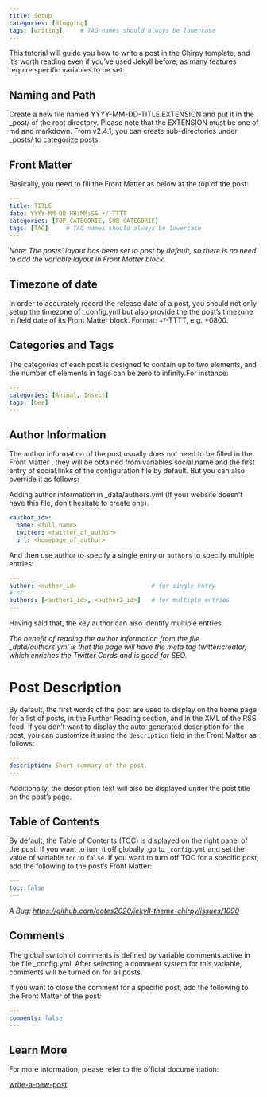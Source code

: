 ```yaml
---
title: Setup
categories: [Blogging]
tags: [writing]     # TAG names should always be lowercase
---
```

This tutorial will guide you how to write a post in the Chirpy template, and it’s worth reading even if you’ve used Jekyll before, as many features require specific variables to be set.

## Naming and Path
Create a new file named YYYY-MM-DD-TITLE.EXTENSION and put it in the _post/ of the root directory. Please note that the EXTENSION must be one of md and markdown. From v2.4.1, you can create sub-directories under _posts/ to categorize posts.

## Front Matter
Basically, you need to fill the Front Matter as below at the top of the post:

```yaml
---
title: TITLE
date: YYYY-MM-DD HH:MM:SS +/-TTTT
categories: [TOP_CATEGORIE, SUB_CATEGORIE]
tags: [TAG]     # TAG names should always be lowercase
---
```
*Note: The posts’ layout has been set to post by default, so there is no need to add the variable layout in Front Matter block.*

## Timezone of date
In order to accurately record the release date of a post, you should not only setup the timezone of _config.yml but also provide the the post’s timezone in field date of its Front Matter block. Format: +/-TTTT, e.g. +0800.

## Categories and Tags
The categories of each post is designed to contain up to two elements, and the number of elements in tags can be zero to infinity.For instance:

```yaml
---
categories: [Animal, Insect]
tags: [bee]
---
```
## Author Information
The author information of the post usually does not need to be filled in the Front Matter , they will be obtained from variables social.name and the first entry of social.links of the configuration file by default. But you can also override it as follows:

Adding author information in _data/authors.yml (If your website doesn’t have this file, don’t hesitate to create one).

```yaml
<author_id>:
  name: <full name>
  twitter: <twitter_of_author>
  url: <homepage_of_author>
```
And then use author to specify a single entry or `authors` to specify multiple entries:

```yaml
---
author: <author_id>                     # for single entry
# or
authors: [<author1_id>, <author2_id>]   # for multiple entries
---
````
Having said that, the key author can also identify multiple entries.

*The benefit of reading the author information from the file _data/authors.yml is that the page will have the meta tag twitter:creator, which enriches the Twitter Cards and is good for SEO.*

# Post Description
By default, the first words of the post are used to display on the home page for a list of posts, in the Further Reading section, and in the XML of the RSS feed. If you don’t want to display the auto-generated description for the post, you can customize it using the `description` field in the Front Matter as follows:

```yaml
---
description: Short summary of the post.
---
```
Additionally, the description text will also be displayed under the post title on the post’s page.

## Table of Contents
By default, the Table of Contents (TOC) is displayed on the right panel of the post. If you want to turn it off globally, go to `_config.yml` and set the value of variable `toc` to `false`. If you want to turn off TOC for a specific post, add the following to the post’s Front Matter:

```yaml
---
toc: false
---
```
*A Bug: https://github.com/cotes2020/jekyll-theme-chirpy/issues/1090*
## Comments
The global switch of comments is defined by variable comments.active in the file _config.yml. After selecting a comment system for this variable, comments will be turned on for all posts.

If you want to close the comment for a specific post, add the following to the Front Matter of the post:

```yaml
---
comments: false
---
```
## Learn More
For more information, please refer to the official documentation:

[write-a-new-post](https://chirpy.cotes.page/posts/write-a-new-post/)


